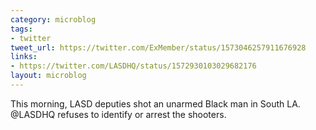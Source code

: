 ```yaml
---
category: microblog
tags:
- twitter
tweet_url: https://twitter.com/ExMember/status/1573046257911676928
links:
- https://twitter.com/LASDHQ/status/1572930103029682176
layout: microblog
---
```

This morning, LASD deputies shot an unarmed Black man in South LA. @LASDHQ refuses to identify or arrest the shooters.
